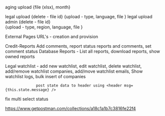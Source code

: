 aging upload {file (xlsx), month}

legal upload    {delete - file id}
                {upload - type, language, file }
legal upload admin  {delete - file id}           
                    {upload - type, region, language, file }
      
External Pages URL's - creation and provision

Credit-Reports  Add comments, report status reports and comments, set comment status
Database Reports - List all reports, download reports, show owned reports

Legal watchlist - add new watchlist, edit watchlist, delete watchlist, add/remove watchlist companies, 
                  add/move watchlist emails, Show watchlist logs, bulk insert of companies


                  post state data to header using <header msg={this.state.message} />
fix multi select status

https://www.getpostman.com/collections/a18c1a1b7c3816fe22f4